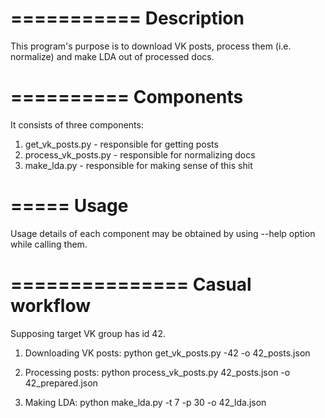 ===========
Description
===========

This program's purpose is to download VK posts, process them (i.e. normalize) and make LDA out of processed docs.


==========
Components
==========

It consists of three components:
  1. get_vk_posts.py - responsible for getting posts
  2. process_vk_posts.py - responsible for normalizing docs
  3. make_lda.py - responsible for making sense of this shit


=====
Usage
=====

Usage details of each component may be obtained by using --help option while calling them.


===============
Casual workflow
===============

Supposing target VK group has id 42.

1) Downloading VK posts:
  python get_vk_posts.py -42 -o 42_posts.json

2) Processing posts:
  python process_vk_posts.py 42_posts.json -o 42_prepared.json

3) Making LDA:
  python make_lda.py -t 7 -p 30 -o 42_lda.json
